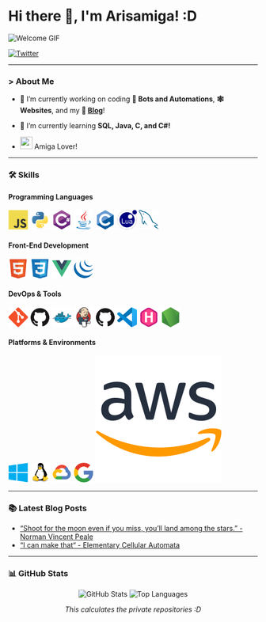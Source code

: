 <h1 align="left">Hi there 👋, I'm Arisamiga! :D</h1>

<p align="left">
  <img src="https://i.imgur.com/usxXcd9.gif" alt="Welcome GIF">
</p>

<p align="left">
  <a href="https://twitter.com/arisamiga_"><img src="http://i.imgur.com/wWzX9uB.png" alt="Twitter" height="30"></a>
</p>

---

### > About Me

- 🔭 I’m currently working on coding **🤖 Bots and Automations**, **🕸️ Websites**, and my **📝 [Blog](https://blog.arisamiga.rocks/)**!

- 🌱 I’m currently learning **SQL, Java, C, and C#!**

- <img src="https://i.imgur.com/9NhAizF.gif" width="25" height="25"> Amiga Lover! 

---

### 🛠️ Skills



#### Programming Languages
<p>
  <img src="https://raw.githubusercontent.com/devicons/devicon/master/icons/javascript/javascript-original.svg" height="40" alt="JavaScript">
  <img src="https://raw.githubusercontent.com/devicons/devicon/master/icons/python/python-original.svg" height="40" alt="Python">
  <img src="https://raw.githubusercontent.com/devicons/devicon/master/icons/csharp/csharp-original.svg" height="40" alt="C#">
  <img src="https://raw.githubusercontent.com/devicons/devicon/master/icons/java/java-original.svg" height="40" alt="Java">
  <img src="https://raw.githubusercontent.com/devicons/devicon/master/icons/c/c-original.svg" height="40" alt="C">
  <img src="https://raw.githubusercontent.com/devicons/devicon/master/icons/lua/lua-original.svg" height="40" alt="Lua">
  <img src="https://raw.githubusercontent.com/devicons/devicon/master/icons/mysql/mysql-original.svg" height="40" alt="SQL">
</p>

#### Front-End Development
<p>
  <img src="https://raw.githubusercontent.com/devicons/devicon/master/icons/html5/html5-original.svg" height="40" alt="HTML5">
  <img src="https://raw.githubusercontent.com/devicons/devicon/master/icons/css3/css3-original.svg" height="40" alt="CSS3">
  <img src="https://raw.githubusercontent.com/devicons/devicon/master/icons/vuejs/vuejs-original.svg" height="40" alt="Vue.js">
  <img src="https://raw.githubusercontent.com/devicons/devicon/master/icons/jquery/jquery-original.svg" height="40" alt="jQuery">
</p>

#### DevOps & Tools
<p>
  <img src="https://raw.githubusercontent.com/devicons/devicon/master/icons/git/git-original.svg" height="40" alt="Git">
  <img src="https://raw.githubusercontent.com/devicons/devicon/master/icons/github/github-original.svg" height="40" alt="GitHub">
  <img src="https://raw.githubusercontent.com/devicons/devicon/master/icons/docker/docker-original.svg" height="40" alt="Docker">
  <img src="https://raw.githubusercontent.com/devicons/devicon/master/icons/jenkins/jenkins-original.svg" height="40" alt="Jenkins">
  <img src="https://raw.githubusercontent.com/devicons/devicon/master/icons/github/github-original.svg" height="40" alt="GitHub Actions">
  <img src="https://raw.githubusercontent.com/devicons/devicon/master/icons/vscode/vscode-original.svg" height="40" alt="CI/CD">
  <img src="https://raw.githubusercontent.com/devicons/devicon/master/icons/hugo/hugo-original.svg" height="40" alt="Hugo">
  <img src="https://raw.githubusercontent.com/devicons/devicon/master/icons/nodejs/nodejs-original.svg" height="40" alt="Node.js">
</p>

#### Platforms & Environments
<p>
  <img src="https://raw.githubusercontent.com/devicons/devicon/master/icons/windows8/windows8-original.svg" height="40" alt="Windows Server">
  <img src="https://raw.githubusercontent.com/devicons/devicon/master/icons/linux/linux-original.svg" height="40" alt="Linux">
  <img src="https://raw.githubusercontent.com/devicons/devicon/master/icons/googlecloud/googlecloud-original.svg" height="40" alt="Google Cloud Platform">
  <img src="https://raw.githubusercontent.com/devicons/devicon/master/icons/google/google-original.svg" height="40" alt="Google Workspace">
  <img src="https://raw.githubusercontent.com/devicons/devicon/master/icons/amazonwebservices/amazonwebservices-original-wordmark.svg">
</p>

---

### 📚 Latest Blog Posts

<!-- BLOG-POST-LIST:START -->
- [“Shoot for the moon even if you miss, you’ll land among the stars.” - Norman Vincent Peale](https://blog.arisamiga.rocks/post/quote40/)
- [“I can make that“ - Elementary Cellular Automata](https://blog.arisamiga.rocks/post/ecasdlc/)
<!-- BLOG-POST-LIST:END -->

---

### 📊 GitHub Stats

<p align="center">
  <img src="https://arisamigastats.vercel.app/api?username=Arisamiga&show_icons=true&theme=default" alt="GitHub Stats" height="200"></img>
  <img src="https://arisamigastats.vercel.app/api/top-langs?username=Arisamiga&show_icons=true&layout=compact&langs_count=10&theme=default" alt="Top Languages" height="200"></img>
</p>

<p align="center">
  <i>This calculates the private repositories :D</i>
</p>
